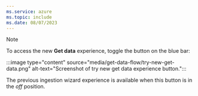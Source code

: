 ```yaml
---
ms.service: azure
ms.topic: include
ms.date: 08/07/2023
---
```


> [!NOTE]
> To access the new **Get data** experience, toggle the button on the blue bar:
>
> :::image type="content" source="media/get-data-flow/try-new-get-data.png" alt-text="Screenshot of try new get data experience button.":::
>
> The previous ingestion wizard experience is available when this button is in the *off* position.